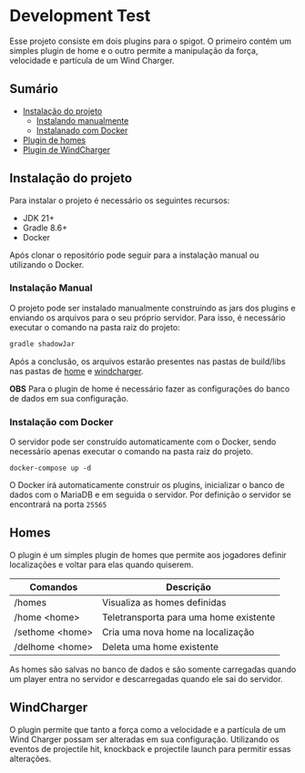 # Development Test

Esse projeto consiste em dois plugins para o spigot. O primeiro contém um simples plugin de home e o outro permite a manipulação da força, velocidade e partícula de um Wind Charger.

## Sumário

- [Instalação do projeto](#instalação-do-projeto)
  - [Instalando manualmente](#instalação-manual)
  - [Instalanado com Docker](#instalação-com-docker)
- [Plugin de homes](#homes)
- [Plugin de WindCharger](#windcharger)

## Instalação do projeto

Para instalar o projeto é necessário os seguintes recursos:
- JDK 21+
- Gradle 8.6+
- Docker

Após clonar o repositório pode seguir para a instalação manual ou utilizando o Docker.

### Instalação Manual

O projeto pode ser instalado manualmente construindo as jars dos plugins e enviando os arquivos para o seu próprio servidor. Para isso, é necessário executar o comando na pasta raiz do projeto:
```gradle
gradle shadowJar
```
Após a conclusão, os arquivos estarão presentes nas pastas de build/libs nas pastas de [home](https://github.com/SrBlecaute01/application/tree/main/home) e [windcharger](https://github.com/SrBlecaute01/application/tree/main/windcharge).

**OBS** Para o plugin de home é necessário fazer as configurações do banco de dados em sua configuração.

### Instalação com Docker

O servidor pode ser construído automaticamente com o Docker, sendo necessário apenas executar o comando na pasta raiz do projeto.
```
docker-compose up -d
```
O Docker irá automaticamente construir os plugins, inicializar o banco de dados com o MariaDB e em seguida o servidor. Por definição o servidor se encontrará na porta `25565`

## Homes

O plugin é um simples plugin de homes que permite aos jogadores definir localizações e voltar para elas quando quiserem.

| Comandos | Descrição  |
|--|--|
| /homes | Visualiza as homes definidas |
| /home \<home> | Teletransporta para uma home existente
| /sethome \<home> | Cria uma nova home na localização |
| /delhome \<home> | Deleta uma home existente |

As homes são salvas no banco de dados e são somente carregadas quando um player entra no servidor e descarregadas quando ele sai do servidor.

## WindCharger

O plugin permite que tanto a força como a velocidade e a partícula de um Wind Charger possam ser alteradas em sua configuração. Utilizando os eventos de projectile hit, knockback e projectile launch para permitir essas alterações.